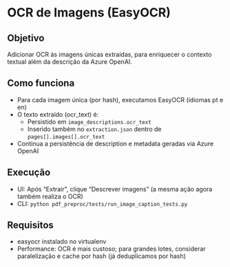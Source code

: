 # OCR de Imagens (EasyOCR)

## Objetivo
Adicionar OCR às imagens únicas extraídas, para enriquecer o contexto textual além da descrição da Azure OpenAI.

## Como funciona
- Para cada imagem única (por hash), executamos EasyOCR (idiomas pt e en)
- O texto extraído (ocr_text) é:
  - Persistido em `image_descriptions.ocr_text`
  - Inserido também no `extraction.json` dentro de `pages[].images[].ocr_text`
- Continua a persistência de description e metadata geradas via Azure OpenAI

## Execução
- UI: Após “Extrair”, clique “Descrever imagens” (a mesma ação agora também realiza o OCR)
- CLI: `python pdf_preproc/tests/run_image_caption_tests.py`

## Requisitos
- easyocr instalado no virtualenv
- Performance: OCR é mais custoso; para grandes lotes, considerar paralelização e cache por hash (já deduplicamos por hash)

